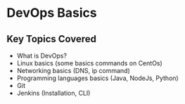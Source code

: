 # DevOps Basics
## Key Topics Covered
- What is DevOps?
- Linux basics (some basics commands on CentOs)
- Networking basics (DNS, ip command)
- Programming languages basics (Java, NodeJs, Python)
- Git
- Jenkins (Installation, CLI)
